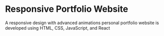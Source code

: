 # Responsive Portfolio Website
A responsive design with advanced animations personal portfolio website is developed using HTML, CSS, JavaScript, and React
